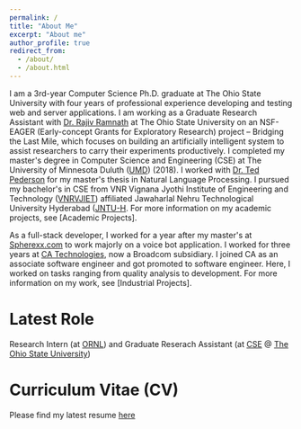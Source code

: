 ```yaml
---
permalink: /
title: "About Me"
excerpt: "About me"
author_profile: true
redirect_from: 
  - /about/
  - /about.html
---
```


I am a 3rd-year Computer Science Ph.D. graduate at The Ohio State University with four years of professional experience developing and testing web and server applications. I am working as a Graduate Research Assistant with [Dr. Rajiv Ramnath](https://cse.osu.edu/people/ramnath.6) at The Ohio State University on an NSF-EAGER (Early-concept Grants for Exploratory Research) project – Bridging the Last Mile, which focuses on building an artificially intelligent system to assist researchers to carry their experiments productively. I completed my master's degree in Computer Science and Engineering (CSE) at The University of Minnesota Duluth ([UMD](https://www.d.umn.edu/)) (2018). I worked with [Dr. Ted Pederson](https://www.d.umn.edu/~tpederse/) for my master's thesis in Natural Language Processing. I pursued my bachelor's in CSE from VNR Vignana Jyothi Institute of Engineering and Technology ([VNRVJIET](http://www.vnrvjiet.ac.in/)) affiliated Jawaharlal Nehru Technological University Hyderabad ([JNTU-H](https://jntuh.ac.in/). For more information on my academic projects, see [Academic Projects].

As a full-stack developer, I worked for a year after my master's at  [Spherexx.com](https://www.spherexx.com/) to work majorly on a voice bot application. I worked for three years at [CA Technologies](https://www.broadcom.com/solutions/ca-technologies-infrastructure-software-solutions), now a Broadcom subsidiary. I joined CA as an associate software engineer and got promoted to software engineer. Here, I worked on tasks ranging from quality analysis to development. For more information on my work, see [Industrial Projects].

Latest Role
======
Research Intern	(at [ORNL](https://www.ornl.gov/)) and Graduate Reserach Assistant (at [CSE](https://cse.osu.edu/) @ [The Ohio State University](https://osu.edu/))


Curriculum Vitae (CV)
======
Please find my latest resume [here](http://manikyaswathi.github.io/files/ManikyaSwathi_Vallabhajosyula_cv.pdf)
